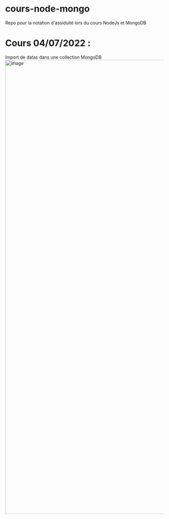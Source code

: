 # cours-node-mongo
Repo pour la notation d'assiduité lors du cours NodeJs et MongoDB 

# Cours 04/07/2022 :
Import de datas dans une collection MongoDB
<img width="1439" alt="image" src="https://user-images.githubusercontent.com/75261201/177173014-1601591f-16b3-45d7-a963-16b94243b415.png">
